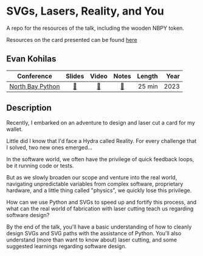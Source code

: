 # SVGs, Lasers, Reality, and You

A repo for the resources of the talk, including the wooden NBPY token.

Resources on the card presented can be found [here](https://github.com/ekohilas/card-resources)

## Evan Kohilas

| Conference | Slides | Video | Notes | Length | Year |
|------------|:-----:|:-----:|:-----:|-------:|-----:|
| [North Bay Python](https://2023.northbaypython.org/) | [🔗](https://www.canva.com/design/DAFpFMEHN-M/2eTmMuJvUc0Nv2QCK7Md-g/view)  | [🔗](https://youtu.be/XQZAeP_Loyg) | [🔗](https://pretalx.northbaypython.org/nbpy-2023/talk/XB7UTZ/) | 25 min | 2023 |

## Description
Recently, I embarked on an adventure to design and laser cut a card for my wallet.

Little did I know that I'd face a Hydra called Reality. For every challenge that I solved, two new ones emerged...

In the software world, we often have the privilege of quick feedback loops, be it running code or tests.

But as we slowly broaden our scope and venture into the real world, navigating unpredictable variables from complex software, proprietary hardware, and a little thing called "physics", we quickly lose this privilege.

How can we use Python and SVGs to speed up and fortify this process, and what can the real world of fabrication with laser cutting teach us regarding software design?

By the end of the talk, you'll have a basic understanding of how to cleanly design SVGs and SVG paths with the assistance of Python. You'll also understand (more than want to know about) laser cutting, and some suggested learnings regarding software design.




